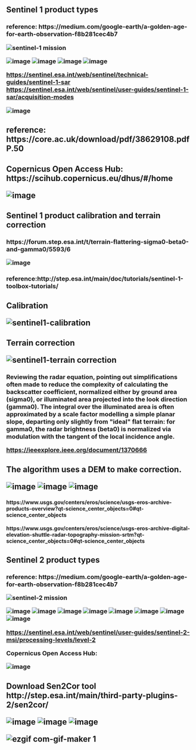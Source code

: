 <h2> Sentinel 1 product types
  
<h3>reference: https://medium.com/google-earth/a-golden-age-for-earth-observation-f8b281cec4b7
 
![sentinel-1 mission](https://user-images.githubusercontent.com/45618275/50804469-0893c680-1329-11e9-8124-d55305452e28.gif)

![image](https://user-images.githubusercontent.com/45618275/50631044-e6432700-0f7d-11e9-93fb-84b3641d72ef.png)
![image](https://user-images.githubusercontent.com/45618275/50631051-ee9b6200-0f7d-11e9-94cd-1c85f65dd634.png)
![image](https://user-images.githubusercontent.com/45618275/50682389-a77aa300-1049-11e9-8038-e90c04052c2f.png)
![image](https://user-images.githubusercontent.com/45618275/50682394-acd7ed80-1049-11e9-994e-0a2e415b83e5.png)

https://sentinel.esa.int/web/sentinel/technical-guides/sentinel-1-sar
https://sentinel.esa.int/web/sentinel/user-guides/sentinel-1-sar/acquisition-modes

![image](https://user-images.githubusercontent.com/45618275/51100984-9ed95800-1813-11e9-90dd-0aa6f9510392.png)

<h2>reference:  https://core.ac.uk/download/pdf/38629108.pdf
P.50
  
<h2>Copernicus Open Access Hub:
https://scihub.copernicus.eu/dhus/#/home

![image](https://user-images.githubusercontent.com/45618275/50631354-ea237900-0f7e-11e9-9519-a564091520ac.png)
 
 <h2> Sentinel 1 product calibration and terrain correction
   
 <h3>https://forum.step.esa.int/t/terrain-flattering-sigma0-beta0-and-gamma0/5593/6

![image](https://user-images.githubusercontent.com/45618275/51102625-a9e3b680-181a-11e9-9287-f53d10471894.png)

 <h3>reference:http://step.esa.int/main/doc/tutorials/sentinel-1-toolbox-tutorials/
  
 <h2>Calibration
  
 ![sentinel1-calibration](https://user-images.githubusercontent.com/45618275/51025517-3ac25400-15c7-11e9-8bef-191b2813e4c6.gif)
 
 <h2>Terrain correction
  
![sentinel1-terrain correction](https://user-images.githubusercontent.com/45618275/51025518-3bf38100-15c7-11e9-88e6-ddc5ec1894ce.gif)
  
 <h3> Reviewing the radar equation, pointing out simplifications often made to reduce the complexity of calculating the backscatter coefficient, normalized either by ground area (sigma0), or illuminated area projected into the look direction (gamma0). The integral over the illuminated area is often approximated by a scale factor modelling a simple planar slope, departing only slightly from "ideal" flat terrain: for gamma0, the radar brightness (beta0) is normalized via modulation with the tangent of the local incidence angle.
  
https://ieeexplore.ieee.org/document/1370666
  
<h2>The algorithm uses a DEM to make correction.
  
![image](https://user-images.githubusercontent.com/45618275/51166203-a6653380-18dd-11e9-960d-4345f953e9f9.png)
![image](https://user-images.githubusercontent.com/45618275/51166224-b54be600-18dd-11e9-9fbe-7a67c4917723.png)
![image](https://user-images.githubusercontent.com/45618275/51166536-d7923380-18de-11e9-88b3-e04264d6fd67.png)

<h4>https://www.usgs.gov/centers/eros/science/usgs-eros-archive-products-overview?qt-science_center_objects=0#qt-science_center_objects 

<h4>https://www.usgs.gov/centers/eros/science/usgs-eros-archive-digital-elevation-shuttle-radar-topography-mission-srtm?qt-science_center_objects=0#qt-science_center_objects

<h2> Sentinel 2 product types
  
<h3>reference: https://medium.com/google-earth/a-golden-age-for-earth-observation-f8b281cec4b7

![sentinel-2 mission](https://user-images.githubusercontent.com/45618275/50804499-2a8d4900-1329-11e9-96de-2f27ba631263.gif)

![image](https://user-images.githubusercontent.com/45618275/50631016-cd3a7600-0f7d-11e9-829c-79ca133036d8.png)
![image](https://user-images.githubusercontent.com/45618275/50630598-72ece580-0f7c-11e9-9853-ed2de792836f.png)
![image](https://user-images.githubusercontent.com/45618275/50630608-7ed8a780-0f7c-11e9-9829-5ac2561f47fd.png)
![image](https://user-images.githubusercontent.com/45618275/50630626-8b5d0000-0f7c-11e9-9408-e340535ad13e.png)
![image](https://user-images.githubusercontent.com/45618275/50630644-957efe80-0f7c-11e9-8746-b86a20d53be0.png)
![image](https://user-images.githubusercontent.com/45618275/50630541-38834880-0f7c-11e9-9f19-3ae9dcb412af.png)
![image](https://user-images.githubusercontent.com/45618275/50681897-f7f10100-1047-11e9-815c-b4d400970cea.png)
![image](https://user-images.githubusercontent.com/45618275/50681910-00493c00-1048-11e9-8c49-d0b4f9fb6ad0.png)

https://sentinel.esa.int/web/sentinel/user-guides/sentinel-2-msi/processing-levels/level-2

Copernicus Open Access Hub:

![image](https://user-images.githubusercontent.com/45618275/50631472-5d2cef80-0f7f-11e9-9488-c082d5185dbe.png)

<h2>Download Sen2Cor tool
http://step.esa.int/main/third-party-plugins-2/sen2cor/
  
![image](https://user-images.githubusercontent.com/45618275/51101339-37240c80-1815-11e9-9e0d-a5f39037964c.png)
![image](https://user-images.githubusercontent.com/45618275/51101364-56bb3500-1815-11e9-96fd-773776045ef9.png)
![image](https://user-images.githubusercontent.com/45618275/51101396-73576d00-1815-11e9-8ce4-6aa805b2a52c.png) 
  

![ezgif com-gif-maker 1](https://user-images.githubusercontent.com/45618275/51103240-f29c6f00-181c-11e9-9d7b-26f58cb10130.gif)
